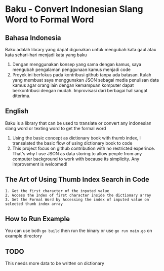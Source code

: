 # Baku - Convert Indonesian Slang Word to Formal Word

## Bahasa Indonesia
Baku adalah library yang dapat digunakan untuk mengubah kata gaul atau kata sehari-hari menjadi kata yang baku
1. Dengan menggunakan konsep yang sama dengan kamus, saya mengubah pengalaman penggunaan kamus menjadi code
2. Proyek ini berfokus pada kontribusi github tanpa ada batasan. Itulah yang membuat saya menggunakan JSON sebagai media penulisan data kamus agar orang lain dengan kemampuan komputer dapat berkontribusi dengan mudah. Improvisasi dari berbagai hal sangat diterima.

## English
Baku is a library that can be used to translate or convert any indonesian slang word or texting word to get the formal word
1. Using the basic concept as dictionary book with thumb index, I transalated the basic flow of using dictionary book to code
2. This project focus on github contribution with no restricted experince. That's why I use JSON as data storing to allow people from any computer background to work with because its simplicity. Any improvement is welcomed!

## The Art of Using Thumb Index Search in Code
```
1. Get the first character of the inputed value
2. Access the Index of first character inside the dictionary array
3. Get the Formal Word by Accessing the index of inputed value on selected thumb index array
```

## How to Run Example
You can use both `go build` then run the binary or use `go run main.go` on example directory

## TODO 
This needs more data to be written on dictionary